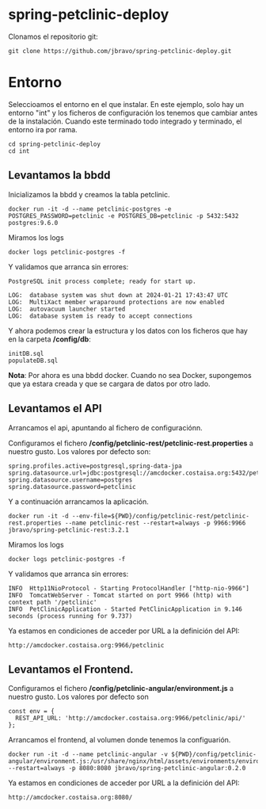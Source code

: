 # spring-petclinic-deploy

Clonamos el repositorio git:

````
git clone https://github.com/jbravo/spring-petclinic-deploy.git
````

# Entorno

Seleccioamos el entorno en el que instalar. En este ejemplo, solo hay un entorno "int" y los ficheros de configuración los tenemos que cambiar antes de la instalación. Cuando este terminado todo integrado y terminado, el entorno ira por rama.

````
cd spring-petclinic-deploy
cd int
````

## Levantamos la bbdd

Inicializamos la bbdd y creamos la tabla petclinic.

````
docker run -it -d --name petclinic-postgres -e POSTGRES_PASSWORD=petclinic -e POSTGRES_DB=petclinic -p 5432:5432 postgres:9.6.0
````

Miramos los logs

````
docker logs petclinic-postgres -f
````

Y validamos que arranca sin errores:

````
PostgreSQL init process complete; ready for start up.

LOG:  database system was shut down at 2024-01-21 17:43:47 UTC
LOG:  MultiXact member wraparound protections are now enabled
LOG:  autovacuum launcher started
LOG:  database system is ready to accept connections
````

Y ahora podemos crear la estructura y los datos con los ficheros que hay en la carpeta **<entorno>/config/db**:

````
initDB.sql
populateDB.sql
````

**Nota**: Por ahora es una bbdd docker. Cuando no sea Docker, supongemos que ya estara creada y que se cargara de datos por otro lado.

## Levantamos el API

Arrancamos el api, apuntando al fichero de configuraciónn.

Configuramos el fichero **<entorno>/config/petclinic-rest/petclinic-rest.properties** a nuestro gusto. Los valores por defecto son:

````
spring.profiles.active=postgresql,spring-data-jpa
spring.datasource.url=jdbc:postgresql://amcdocker.costaisa.org:5432/petclinic
spring.datasource.username=postgres
spring.datasource.password=petclinic
````

Y a continuación arrancamos la aplicación.

````
docker run -it -d --env-file=${PWD}/config/petclinic-rest/petclinic-rest.properties --name petclinic-rest --restart=always -p 9966:9966 jbravo/spring-petclinic-rest:3.2.1
````
Miramos los logs

````
docker logs petclinic-postgres -f
````

Y validamos que arranca sin errores:

````
INFO  Http11NioProtocol - Starting ProtocolHandler ["http-nio-9966"]
INFO  TomcatWebServer - Tomcat started on port 9966 (http) with context path '/petclinic'
INFO  PetClinicApplication - Started PetClinicApplication in 9.146 seconds (process running for 9.737)
````

Ya estamos en condiciones de acceder por URL a la definición del API:

````
http://amcdocker.costaisa.org:9966/petclinic
````

## Levantamos el Frontend.

Configuramos el fichero **/config/petclinic-angular/environment.js** a nuestro gusto. Los valores por defecto son

````
const env = {
  REST_API_URL: 'http://amcdocker.costaisa.org:9966/petclinic/api/'	
};
````

Arrancamos el frontend, al volumen donde tenemos la configuarión.

````
docker run -it -d --name petclinic-angular -v ${PWD}/config/petclinic-angular/environment.js:/usr/share/nginx/html/assets/environments/environment.js --restart=always -p 8080:8080 jbravo/spring-petclinic-angular:0.2.0
````

Ya estamos en condiciones de acceder por URL a la definición del API:

````
http://amcdocker.costaisa.org:8080/
````
